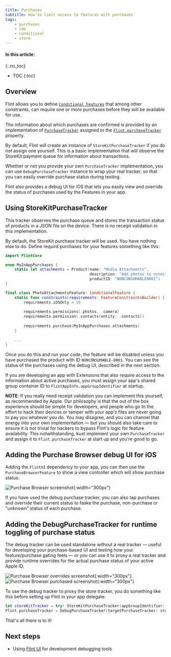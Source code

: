 ```yaml
---
title: Purchases
subtitle: How to limit access to features with purchases
tags:
    - purchases
    - iap
    - conditional
    - store
---
```


#### In this article:
{:.no_toc}
* TOC
{:toc}

## Overview

Flint allows you to define [`Conditional Features`](conditional_features.md) that among other constraints, can require one or more purchases before they will be available for use.

The information about which purchases are confirmed is provided by an implementation of [`PurchaseTracker`](https://github.com/MontanaFlossCo/Flint/blob/master/FlintCore/Purchases/PurchaseTracker.swift) assigned to the [`Flint.purchaseTracker`](https://github.com/MontanaFlossCo/Flint/blob/master/FlintCore/Core/Flint.swift) property.

By default, Flint will create an instance of `StoreKitPurchaseTracker` if you do not assign one yourself. This is a basic implementation that will observe the StoreKit payment queue for information about transactions.

Whether or not you provide your own `PurchaseTracker` implementation, you can use `DebugPurchaseTracker` instance to wrap your real tracker, so that you can easily override purchase status during testing.

Flint also provides a debug UI for iOS that lets you easily view and override the status of purchases used by the Features in your app.

## Using StoreKitPurchaseTracker

This tracker observes the purchase queue and stores the transaction status of products in a JSON file on the device. There is no receipt validation in this implementation.

By default, the StoreKit purchase tracker will be used. You have nothing else to do. Define requird purchases for your features something like this:

```swift
import FlintCore

enum MyInAppPurchases {
    static let attachments = Product(name: "Media Attachments",
                                     description: "Add photos to notes",
                                     productID: "NONCONSUMABLE0001")
}

final class PhotoAttachmentsFeature: ConditionalFeature {
    static func constraints(requirements: FeatureConstraintsBuilder) {
        requirements.iOSOnly = 10
        
        requirements.permissions(.photos, .camera)
        requirements.permission(.contacts(entity: .contacts))
        
        requirements.purchase(MyInAppPurchases.attachments)
    }

    ...
}
```

Once you do this and run your code, the feature will be disabled unless you have purchased the product with ID `NONCONSUMABLE-0001`. You can see the status of the purchases using the debug UI, described in the next section.

If you are developing an app with Extensions that also require access to the information about active purchases, you must assign your app's shared group container ID to `FlintAppInfo.appGroupIdentifier` at startup.

**NOTE**: If you really need receipt validation you can implement this yourself, as recommended by Apple. Our philosophy is that the out of the box experience should be simple for developers, and people who go to the effort to hack their devices or tamper with your app's files are never going to pay you whatever you do. You may disagree, and you can channel that energy into your own implementation — but you should also take care to ensure it is not trivial for hackers to bypass Flint's logic for feature availability. This notwithstanding, kust implement your own `PurchaseTracker` and assign it to `Flint.purchaseTracker` at start up and you're good to go.

## Adding the Purchase Browser debug UI for iOS

Adding the `FlintUI` dependency to your app, you can then use the `PurchaseBrowserFeature` to show a view controller which will show purchase status:

![Purchase Browser screenshot](images/PurchaseTracker-unknown.png){:width="300px"}

If you have used the debug purchase tracker, you can also tap purchases and override their current status to faake the purchase, non-purchase or "unknown" status of each purchase.

## Adding the DebugPurchaseTracker for runtime toggling of purchase status

The debug tracker can be used standalone without a real tracker — useful for developing your purchase-based UI and testing how your feature/purchase gating feels — or you can use it to proxy a real tracker and provide runtime overrides for the actual purchase status of your active Apple ID.

![Purchase Browser overrides screenshot](images/PurchaseTracker-overrides.png){:width="300px"}
![Purchase Browser purchased screenshot](images/PurchaseTracker-purchased.png){:width="300px"}

To use the debug tracker to proxy the store tracker, you do something like this before setting up Flint in your app delegate:

```swift
let storeKitTracker = try! StoreKitPurchaseTracker(appGroupIdentifier: FlintAppInfo.appGroupIdentifier)
Flint.purchaseTracker = DebugPurchaseTracker(targetPurchaseTracker: storeKitTracker)
```

That's all there is to it!

## Next steps

* Using [Flint UI](flint_ui.md) for development debugging tools
